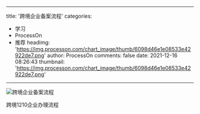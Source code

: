 
---
title: '跨境企业备案流程'
categories: 
 - 学习
 - ProcessOn
 - 推荐
headimg: 'https://img.processon.com/chart_image/thumb/6098d46e1e08533e42922de7.png'
author: ProcessOn
comments: false
date: 2021-12-16 08:26:43
thumbnail: 'https://img.processon.com/chart_image/thumb/6098d46e1e08533e42922de7.png'
---

<div>   
<img class="thumb" alt="跨境企业备案流程" src="https://img.processon.com/chart_image/thumb/6098d46e1e08533e42922de7.png" referrerpolicy="no-referrer">
<p>跨境1210企业办理流程</p>  
</div>
            